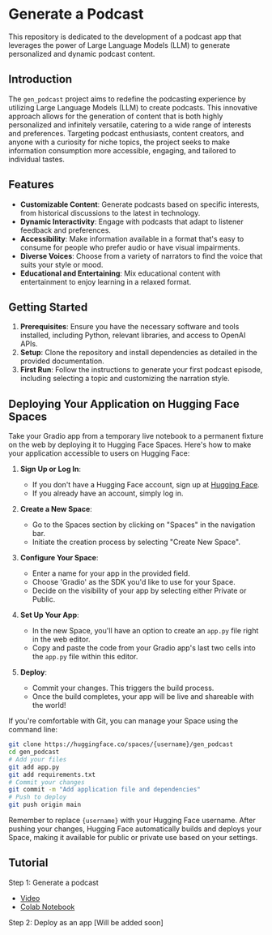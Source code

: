 # Generate a Podcast

This repository is dedicated to the development of a podcast app that leverages the power of Large Language Models (LLM) to generate personalized and dynamic podcast content.

## Introduction

The `gen_podcast` project aims to redefine the podcasting experience by utilizing Large Language Models (LLM) to create podcasts. This innovative approach allows for the generation of content that is both highly personalized and infinitely versatile, catering to a wide range of interests and preferences. Targeting podcast enthusiasts, content creators, and anyone with a curiosity for niche topics, the project seeks to make information consumption more accessible, engaging, and tailored to individual tastes.

## Features

- **Customizable Content**: Generate podcasts based on specific interests, from historical discussions to the latest in technology.
- **Dynamic Interactivity**: Engage with podcasts that adapt to listener feedback and preferences.
- **Accessibility**: Make information available in a format that's easy to consume for people who prefer audio or have visual impairments.
- **Diverse Voices**: Choose from a variety of narrators to find the voice that suits your style or mood.
- **Educational and Entertaining**: Mix educational content with entertainment to enjoy learning in a relaxed format.

## Getting Started

1. **Prerequisites**: Ensure you have the necessary software and tools installed, including Python, relevant libraries, and access to OpenAI APIs.
2. **Setup**: Clone the repository and install dependencies as detailed in the provided documentation.
3. **First Run**: Follow the instructions to generate your first podcast episode, including selecting a topic and customizing the narration style.

## Deploying Your Application on Hugging Face Spaces

Take your Gradio app from a temporary live notebook to a permanent fixture on the web by deploying it to Hugging Face Spaces. Here's how to make your application accessible to users on Hugging Face:

1. **Sign Up or Log In**:
   - If you don't have a Hugging Face account, sign up at [Hugging Face](https://huggingface.co/).
   - If you already have an account, simply log in.

2. **Create a New Space**:
   - Go to the Spaces section by clicking on "Spaces" in the navigation bar.
   - Initiate the creation process by selecting "Create New Space".

3. **Configure Your Space**:
   - Enter a name for your app in the provided field.
   - Choose 'Gradio' as the SDK you'd like to use for your Space.
   - Decide on the visibility of your app by selecting either Private or Public.

4. **Set Up Your App**:
   - In the new Space, you'll have an option to create an `app.py` file right in the web editor.
   - Copy and paste the code from your Gradio app's last two cells into the `app.py` file within this editor.

5. **Deploy**:
   - Commit your changes. This triggers the build process.
   - Once the build completes, your app will be live and shareable with the world!

If you're comfortable with Git, you can manage your Space using the command line:

```bash
git clone https://huggingface.co/spaces/{username}/gen_podcast
cd gen_podcast
# Add your files
git add app.py
git add requirements.txt
# Commit your changes
git commit -m "Add application file and dependencies"
# Push to deploy
git push origin main
```

Remember to replace `{username}` with your Hugging Face username. After pushing your changes, Hugging Face automatically builds and deploys your Space, making it available for public or private use based on your settings.

## Tutorial 

Step 1: Generate a podcast 
  - [Video](https://youtu.be/jOatry2TYTo)
  - [Colab Notebook](https://colab.research.google.com/drive/1syStcIw-_jBkIv1UrqRuZ0zxTa3auWwr?usp=sharing)

Step 2: Deploy as an app [Will be added soon]

